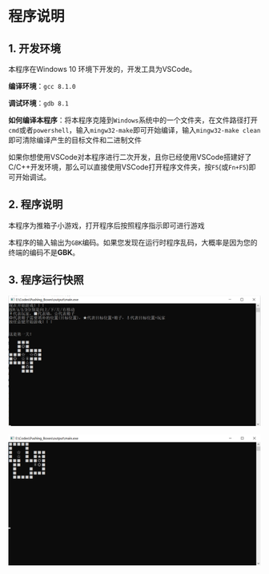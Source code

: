 # 程序说明

## 1. 开发环境

本程序在Windows 10 环境下开发的，开发工具为VSCode。

**编译环境**：`gcc 8.1.0`

**调试环境**：`gdb 8.1`

**如何编译本程序**：将本程序克隆到`Windows`系统中的一个文件夹，在文件路径打开`cmd`或者`powershell`，输入`mingw32-make`即可开始编译，输入`mingw32-make clean`即可清除编译产生的目标文件和二进制文件

如果你想使用VSCode对本程序进行二次开发，且你已经使用VSCode搭建好了C/C++开发环境，那么可以直接使用VSCode打开程序文件夹，按`F5`(或`Fn+F5`)即可开始调试。

## 2. 程序说明

本程序为推箱子小游戏，打开程序后按照程序指示即可进行游戏

本程序的输入输出为`GBK`编码。如果您发现在运行时程序乱码，大概率是因为您的终端的编码不是**GBK**。

## 3. 程序运行快照

![ex1](images/ex1.png)

![ex2](images/ex2.png)